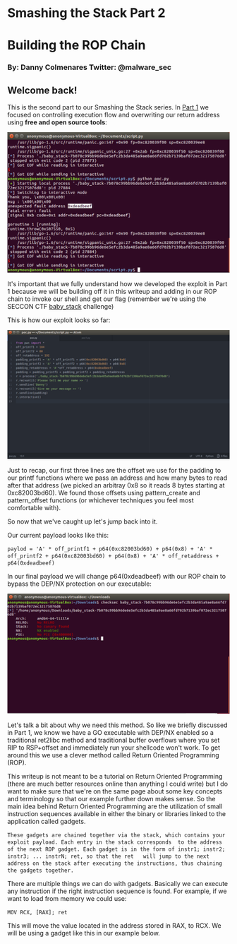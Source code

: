 # Smashing the Stack Part 2
# Building the ROP Chain
### By: Danny Colmenares Twitter: @malware_sec

## Welcome back! 
This is the second part to our Smashing the Stack series. In [Part 1](https://malwaresec.github.io/Stack-Based-Buffer-Overflow/) we focused on controlling execution flow and overwriting our return address using **free and open source tools**: 

![alt text](screenshot/15.png)

It's important that we fully understand how we developed the exploit in Part 1 because we will be building off it in this writeup and adding in our ROP chain to invoke our shell and get our flag (remember we're using the SECCON CTF [baby_stack](https://github.com/MalwareSec/Stack-Based-Buffer-Overflow/blob/master/baby_stack-7b078c99bb96de6e5efc2b3da485a9ae8a66fd702b7139baf072ec32175076d8.dms) challenge)

This is how our exploit looks so far: 

![alt text](screenshot/14.png)

Just to recap, our first three lines are the offset we use for the padding to our printf functions where we pass an address and how many bytes to read after that address (we picked an arbitray 0x8 so it reads 8 bytes starting at 0xc82003bd60). We found those offsets using pattern_create and pattern_offset functions (or whichever techniques you feel most comfortable with). 

So now that we've caught up let's jump back into it.

Our current payload looks like this:

```
paylod = 'A' * off_printf1 + p64(0xc82003bd60) + p64(0x8) + 'A' * off_printf2 + p64(0xc82003bd60) + p64(0x8) + 'A' * off_retaddress + p64(0xdeadbeef)
```

In our final payload we will change p64(0xdeadbeef) with our ROP chain to bypass the DEP/NX protection on our executable: 

![alt text](screenshot/3.png)

Let's talk a bit about why we need this method. So like we briefly discussed in Part 1, we know we have a GO executable with DEP/NX enabled so a traditional ret2libc method and traditional buffer overflows where you set RIP to RSP+offset and immediately run your shellcode won't work. To get around this we use a clever method called Return Oriented Programming (ROP).

This writeup is not meant to be a tutorial on Return Oriented Programming (there are much better resources online than anything I could write) but I do want to make sure that we're on the same page about some key concepts and terminology so that our example further down makes sense. So the main idea behind Return Oriented Programming are the utilization of small instruction sequences available in either the binary or libraries linked to the application called gadgets. 

    These gadgets are chained together via the stack, which contains your exploit payload. Each entry in the stack corresponds  to the address of the next ROP gadget. Each gadget is in the form of instr1; instr2; instr3; ... instrN; ret, so that the ret   will jump to the next address on the stack after executing the instructions, thus chaining the gadgets together.
    
There are multiple things we can do with gadgets. Basically we can execute any instruction if the right instruction sequence is found. For example, if we want to load from memory we could use: 

    MOV RCX, [RAX]; ret
    
This will move the value located in the address stored in RAX, to RCX. We will be using a gadget like this in our example below. 





